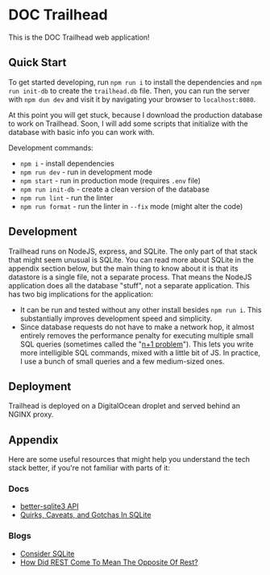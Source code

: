 # DOC Trailhead
This is the DOC Trailhead web application!

## Quick Start
To get started developing, run `npm run i` to install the dependencies and `npm run init-db` to create
the `trailhead.db` file. Then, you can run the server with `npm dun dev` and visit it by navigating
your browser to `localhost:8080`.

At this point you will get stuck, because I download the production database to work on Trailhead.
Soon, I will add some scripts that initialize with the database with basic info you can work with.

Development commands:
* `npm i` - install dependencies
* `npm run dev` - run in development mode
* `npm start` - run in production mode (requires `.env` file)
* `npm run init-db` - create a clean version of the database
* `npm run lint` - run the linter
* `npm run format` - run the linter in `--fix` mode (might alter the code)

## Development
Trailhead runs on NodeJS, express, and SQLite. The only part of that stack that might seem unusual
is SQLite. You can read more about SQLite in the appendix section below, but the main thing to know
about it is that its datastore is a single file, not a separate process. That means the NodeJS
application does all the database "stuff", not a separate application. This has two big implications
for the application:
* It can be run and tested without any other install besides `npm run i`. This substantially
  improves development speed and simplicity.
* Since database requests do not have to make a network hop, it almost entirely removes the
  performance penalty for executing multiple small SQL queries (sometimes called the "[n+1
  problem](https://www.sqlite.org/np1queryprob.html)"). This lets you write more intelligible SQL
  commands, mixed with a little bit of JS. In practice, I use a bunch of small queries and a few
  medium-sized ones.

## Deployment
Trailhead is deployed on a DigitalOcean droplet and served behind an NGINX proxy.

## Appendix
Here are some useful resources that might help you understand the tech stack better, if you're not
familiar with parts of it:

### Docs
* [better-sqlite3 API](https://github.com/WiseLibs/better-sqlite3/blob/master/docs/api.md)
* [Quirks, Caveats, and Gotchas In SQLite](https://www.sqlite.org/quirks.html)

### Blogs
* [Consider SQLite](https://blog.wesleyac.com/posts/consider-sqlite)
* [How Did REST Come To Mean The Opposite Of Rest?](https://htmx.org/essays/how-did-rest-come-to-mean-the-opposite-of-rest/)
